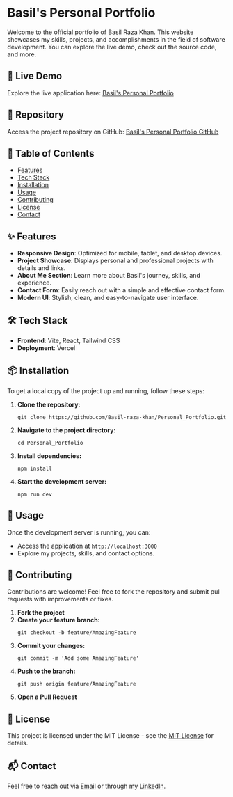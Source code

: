 <!DOCTYPE html>
<html lang="en">
<head>
    <meta charset="UTF-8">
    <meta name="viewport" content="width=device-width, initial-scale=1.0">
</head>
<body>
    <h1>Basil's Personal Portfolio</h1>
    <p>Welcome to the official portfolio of Basil Raza Khan. This website showcases my skills, projects, and accomplishments in the field of software development. You can explore the live demo, check out the source code, and more.</p>

  <h2>🚀 Live Demo</h2>
    <p>Explore the live application here: <a href="https://basil-personal-portfolio.vercel.app/">Basil's Personal Portfolio</a></p>

  <h2>📂 Repository</h2>
    <p>Access the project repository on GitHub: <a href="https://github.com/Basil-raza-khan/Personal_Portfolio">Basil's Personal Portfolio GitHub</a></p>

   <h2>📜 Table of Contents</h2>
    <ul>
        <li><a href="#features">Features</a></li>
        <li><a href="#tech-stack">Tech Stack</a></li>
        <li><a href="#installation">Installation</a></li>
        <li><a href="#usage">Usage</a></li>
        <li><a href="#contributing">Contributing</a></li>
        <li><a href="#license">License</a></li>
        <li><a href="#contact">Contact</a></li>
    </ul>

   <h2 id="features">✨ Features</h2>
    <ul>
        <li><strong>Responsive Design</strong>: Optimized for mobile, tablet, and desktop devices.</li>
        <li><strong>Project Showcase</strong>: Displays personal and professional projects with details and links.</li>
        <li><strong>About Me Section</strong>: Learn more about Basil's journey, skills, and experience.</li>
        <li><strong>Contact Form</strong>: Easily reach out with a simple and effective contact form.</li>
        <li><strong>Modern UI</strong>: Stylish, clean, and easy-to-navigate user interface.</li>
    </ul>

   <h2 id="tech-stack">🛠 Tech Stack</h2>
    <ul>
        <li><strong>Frontend</strong>: Vite, React, Tailwind CSS</li>
        <li><strong>Deployment</strong>: Vercel</li>
    </ul>

   <h2 id="installation">📦 Installation</h2>
    <p>To get a local copy of the project up and running, follow these steps:</p>
    <ol>
        <li><strong>Clone the repository:</strong>
            <pre><code>git clone https://github.com/Basil-raza-khan/Personal_Portfolio.git</code></pre>
        </li>
        <li><strong>Navigate to the project directory:</strong>
            <pre><code>cd Personal_Portfolio</code></pre>
        </li>
        <li><strong>Install dependencies:</strong>
            <pre><code>npm install</code></pre>
        </li>
        <li><strong>Start the development server:</strong>
            <pre><code>npm run dev</code></pre>
        </li>
    </ol>

   <h2 id="usage">🚀 Usage</h2>
    <p>Once the development server is running, you can:</p>
    <ul>
        <li>Access the application at <code>http://localhost:3000</code></li>
        <li>Explore my projects, skills, and contact options.</li>
    </ul>

   <h2 id="contributing">🤝 Contributing</h2>
    <p>Contributions are welcome! Feel free to fork the repository and submit pull requests with improvements or fixes.</p>
    <ol>
        <li><strong>Fork the project</strong></li>
        <li><strong>Create your feature branch:</strong>
            <pre><code>git checkout -b feature/AmazingFeature</code></pre>
        </li>
        <li><strong>Commit your changes:</strong>
            <pre><code>git commit -m 'Add some AmazingFeature'</code></pre>
        </li>
        <li><strong>Push to the branch:</strong>
            <pre><code>git push origin feature/AmazingFeature</code></pre>
        </li>
        <li><strong>Open a Pull Request</strong></li>
    </ol>

   <h2 id="license">📄 License</h2>
    <p>This project is licensed under the MIT License - see the <a href="https://opensource.org/licenses/MIT">MIT License</a> for details.</p>

   <h2 id="contact">📬 Contact</h2>
    <p>Feel free to reach out via <a href="mailto:basil.razakhan@example.com">Email</a> or through my <a href="https://www.linkedin.com/in/basil-raza-khan">LinkedIn</a>.</p>
</body>
</html>

